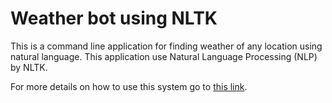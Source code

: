 Weather bot using NLTK
=========================================================

This is a command line application for finding weather of any location using natural language.
This application use Natural Language Processing (NLP) by NLTK.

For more details on how to use this system go to [this link](How_To_Use.pdf).



